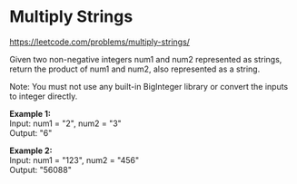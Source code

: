 # Multiply Strings
https://leetcode.com/problems/multiply-strings/

Given two non-negative integers num1 and num2 represented as strings, return the product of num1 and num2, also represented as a string.

Note: You must not use any built-in BigInteger library or convert the inputs to integer directly.

<b>Example 1:</b>\
Input: num1 = "2", num2 = "3"\
Output: "6"

<b>Example 2:</b>\
Input: num1 = "123", num2 = "456"\
Output: "56088"